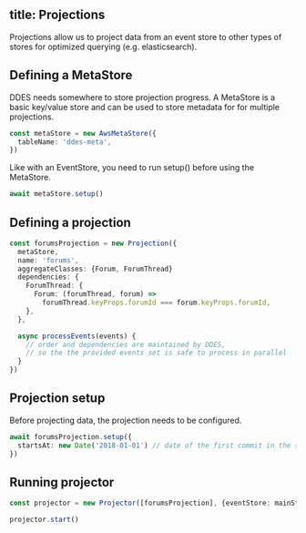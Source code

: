 title: Projections
---

Projections allow us to project data from an event store to other types of stores for optimized querying (e.g. elasticsearch). 

## Defining a MetaStore

DDES needs somewhere to store projection progress. A MetaStore is a basic key/value store and can be used to store metadata for for multiple projections.

```typescript
const metaStore = new AwsMetaStore({
  tableName: 'ddes-meta',
})
```

Like with an EventStore, you need to run setup() before using the MetaStore.

```typescript
await metaStore.setup()
```

## Defining a projection

```typescript
const forumsProjection = new Projection({
  metaStore,
  name: 'forums',
  aggregateClasses: {Forum, ForumThread}
  dependencies: {
    ForumThread: {
      Forum: (forumThread, forum) =>
        forumThread.keyProps.forumId === forum.keyProps.forumId,
    },
  },

  async processEvents(events) {
    // order and dependencies are maintained by DDES,
    // so the the provided events set is safe to process in parallel
  }
})
```

## Projection setup

Before projecting data, the projection needs to be configured.

```typescript
await forumsProjection.setup({
  startsAt: new Date('2018-01-01') // date of the first commit in the store to project
})
```

## Running projector

```typescript
const projector = new Projector([forumsProjection], {eventStore: mainStore}})

projector.start()
```

